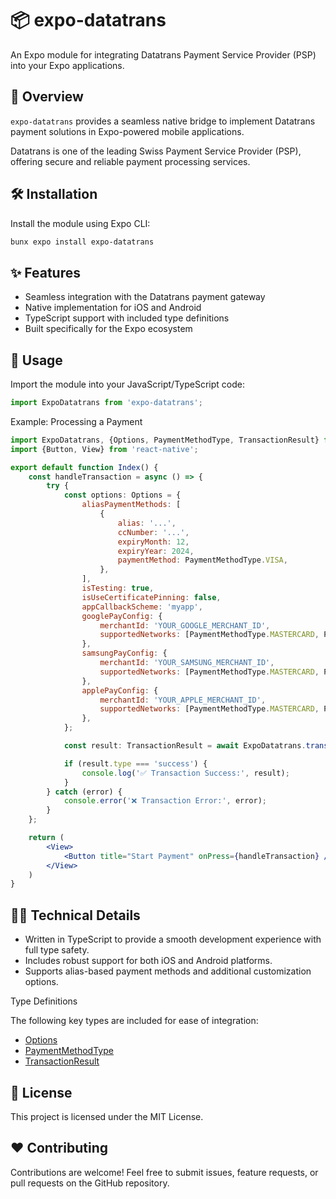 # 📦 expo-datatrans

An Expo module for integrating Datatrans Payment Service Provider (PSP) into your Expo applications.

## 🚀 Overview

`expo-datatrans` provides a seamless native bridge to implement Datatrans payment solutions in Expo-powered mobile
applications.

Datatrans is one of the leading Swiss Payment Service Provider (PSP), offering secure and reliable payment processing services.

## 🛠 Installation

Install the module using Expo CLI:

```bash
bunx expo install expo-datatrans
```

## ✨ Features

- Seamless integration with the Datatrans payment gateway
- Native implementation for iOS and Android
- TypeScript support with included type definitions
- Built specifically for the Expo ecosystem

## 📖 Usage

Import the module into your JavaScript/TypeScript code:

```typescript
import ExpoDatatrans from 'expo-datatrans';
```

Example: Processing a Payment

```jsx
import ExpoDatatrans, {Options, PaymentMethodType, TransactionResult} from 'expo-datatrans';
import {Button, View} from 'react-native';

export default function Index() {
    const handleTransaction = async () => {
        try {
            const options: Options = {
                aliasPaymentMethods: [
                    {
                        alias: '...',
                        ccNumber: '...',
                        expiryMonth: 12,
                        expiryYear: 2024,
                        paymentMethod: PaymentMethodType.VISA,
                    },
                ],
                isTesting: true,
                isUseCertificatePinning: false,
                appCallbackScheme: 'myapp',
                googlePayConfig: {
                    merchantId: 'YOUR_GOOGLE_MERCHANT_ID',
                    supportedNetworks: [PaymentMethodType.MASTERCARD, PaymentMethodType.VISA],
                },
                samsungPayConfig: {
                    merchantId: 'YOUR_SAMSUNG_MERCHANT_ID',
                    supportedNetworks: [PaymentMethodType.MASTERCARD, PaymentMethodType.VISA],
                },
                applePayConfig: {
                    merchantId: 'YOUR_APPLE_MERCHANT_ID',
                    supportedNetworks: [PaymentMethodType.MASTERCARD, PaymentMethodType.VISA],
                },
            };

            const result: TransactionResult = await ExpoDatatrans.transaction('mobileToken123', options);

            if (result.type === 'success') {
                console.log('✅ Transaction Success:', result);
            }
        } catch (error) {
            console.error('❌ Transaction Error:', error);
        }
    };

    return (
        <View>
            <Button title="Start Payment" onPress={handleTransaction} />
        </View>
    )
}
```

## 🧑‍💻 Technical Details
- Written in TypeScript to provide a smooth development experience with full type safety.
- Includes robust support for both iOS and Android platforms.
- Supports alias-based payment methods and additional customization options.

Type Definitions

The following key types are included for ease of integration:
- [Options](https://github.com/LivioGama/expo-datatrans/blob/main/src/ExpoDatatrans.types.ts)
- [PaymentMethodType]()
- [TransactionResult](https://github.com/LivioGama/expo-datatrans/blob/main/src/ExpoDatatrans.types.ts)

## 📄 License

This project is licensed under the MIT License.

## ❤️ Contributing

Contributions are welcome! Feel free to submit issues, feature requests, or pull requests on the GitHub repository.
